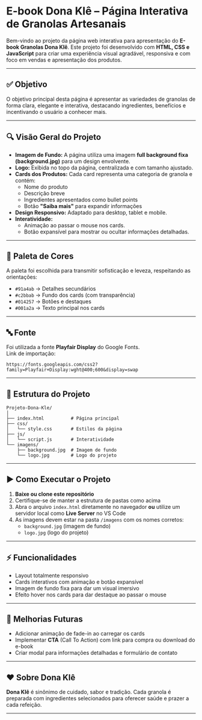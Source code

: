 # E-book Dona Klê – Página Interativa de Granolas Artesanais  

Bem-vindo ao projeto da página web interativa para apresentação do **E-book Granolas Dona Klê**. Este projeto foi desenvolvido com **HTML, CSS e JavaScript** para criar uma experiência visual agradável, responsiva e com foco em vendas e apresentação dos produtos.  

---

## ✅ Objetivo  
O objetivo principal desta página é apresentar as variedades de granolas de forma clara, elegante e interativa, destacando ingredientes, benefícios e incentivando o usuário a conhecer mais.  

---

## 🔍 Visão Geral do Projeto  
- **Imagem de Fundo:** A página utiliza uma imagem **full background fixa (background.jpg)** para um design envolvente.  
- **Logo:** Exibida no topo da página, centralizada e com tamanho ajustado.  
- **Cards dos Produtos:** Cada card representa uma categoria de granola e contém:  
  - Nome do produto  
  - Descrição breve  
  - Ingredientes apresentados como bullet points  
  - Botão **"Saiba mais"** para expandir informações  
- **Design Responsivo:** Adaptado para desktop, tablet e mobile.  
- **Interatividade:**  
  - Animação ao passar o mouse nos cards.  
  - Botão expansível para mostrar ou ocultar informações detalhadas.  

---

## 🎨 Paleta de Cores  
A paleta foi escolhida para transmitir sofisticação e leveza, respeitando as orientações:  
- `#91a4ab` → Detalhes secundários  
- `#c2bbab` → Fundo dos cards (com transparência)  
- `#014257` → Botões e destaques  
- `#001a2a` → Texto principal nos cards  

---

## 🔤 Fonte  
Foi utilizada a fonte **Playfair Display** do Google Fonts.  
Link de importação:  
```
https://fonts.googleapis.com/css2?family=Playfair+Display:wght@400;600&display=swap
```

---

## 📂 Estrutura do Projeto  
```
Projeto-Dona-Kle/
│
├── index.html          # Página principal
├── css/
│   └── style.css       # Estilos da página
├── js/
│   └── script.js       # Interatividade
└── imagens/
    ├── background.jpg  # Imagem de fundo
    └── logo.jpg        # Logo do projeto
```

---

## ▶ Como Executar o Projeto  
1. **Baixe ou clone este repositório**  
2. Certifique-se de manter a estrutura de pastas como acima  
3. Abra o arquivo `index.html` diretamente no navegador **ou** utilize um servidor local como **Live Server** no VS Code  
4. As imagens devem estar na pasta `/imagens` com os nomes corretos:  
   - `background.jpg` (imagem de fundo)  
   - `logo.jpg` (logo do projeto)  

---

## ⚡ Funcionalidades  
- Layout totalmente responsivo  
- Cards interativos com animação e botão expansível  
- Imagem de fundo fixa para dar um visual imersivo  
- Efeito hover nos cards para dar destaque ao passar o mouse  

---

## 🚀 Melhorias Futuras  
- Adicionar animação de fade-in ao carregar os cards  
- Implementar **CTA** (Call To Action) com link para compra ou download do e-book  
- Criar modal para informações detalhadas e formulário de contato  

---

## ❤️ Sobre Dona Klê  
**Dona Klê** é sinônimo de cuidado, sabor e tradição. Cada granola é preparada com ingredientes selecionados para oferecer saúde e prazer a cada refeição.  

---
